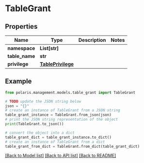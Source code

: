 <!--

 Licensed to the Apache Software Foundation (ASF) under one
 or more contributor license agreements.  See the NOTICE file
 distributed with this work for additional information
 regarding copyright ownership.  The ASF licenses this file
 to you under the Apache License, Version 2.0 (the
 "License"); you may not use this file except in compliance
 with the License.  You may obtain a copy of the License at

   http://www.apache.org/licenses/LICENSE-2.0

 Unless required by applicable law or agreed to in writing,
 software distributed under the License is distributed on an
 "AS IS" BASIS, WITHOUT WARRANTIES OR CONDITIONS OF ANY
 KIND, either express or implied.  See the License for the
 specific language governing permissions and limitations
 under the License.

-->
# TableGrant

## Properties

Name | Type | Description | Notes
------------ | ------------- | ------------- | -------------
**namespace** | **List[str]** |  | 
**table_name** | **str** |  | 
**privilege** | [**TablePrivilege**](TablePrivilege.md) |  | 

## Example

```python
from polaris.management.models.table_grant import TableGrant

# TODO update the JSON string below
json = "{}"
# create an instance of TableGrant from a JSON string
table_grant_instance = TableGrant.from_json(json)
# print the JSON string representation of the object
print(TableGrant.to_json())

# convert the object into a dict
table_grant_dict = table_grant_instance.to_dict()
# create an instance of TableGrant from a dict
table_grant_from_dict = TableGrant.from_dict(table_grant_dict)
```
[[Back to Model list]](../README.md#documentation-for-models) [[Back to API list]](../README.md#documentation-for-api-endpoints) [[Back to README]](../README.md)


